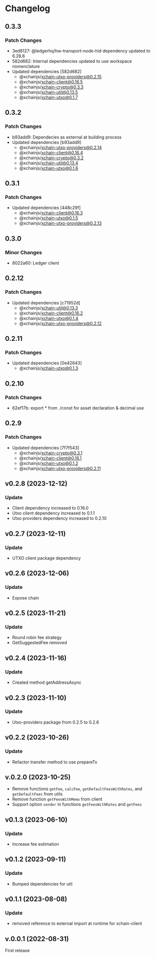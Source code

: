 # Changelog

## 0.3.3

### Patch Changes

- 3ed8127: @ledgerhq/hw-transport-node-hid dependency updated to 6.28.6
- 582d682: Internal dependencies updated to use workspace nomenclature
- Updated dependencies [582d682]
  - @xchainjs/xchain-utxo-providers@0.2.15
  - @xchainjs/xchain-client@0.16.5
  - @xchainjs/xchain-crypto@0.3.3
  - @xchainjs/xchain-util@0.13.5
  - @xchainjs/xchain-utxo@0.1.7

## 0.3.2

### Patch Changes

- b93add9: Dependecies as external at building process
- Updated dependencies [b93add9]
  - @xchainjs/xchain-utxo-providers@0.2.14
  - @xchainjs/xchain-client@0.16.4
  - @xchainjs/xchain-crypto@0.3.2
  - @xchainjs/xchain-util@0.13.4
  - @xchainjs/xchain-utxo@0.1.6

## 0.3.1

### Patch Changes

- Updated dependencies [448c29f]
  - @xchainjs/xchain-client@0.16.3
  - @xchainjs/xchain-utxo@0.1.5
  - @xchainjs/xchain-utxo-providers@0.2.13

## 0.3.0

### Minor Changes

- 8022a60: Ledger client

## 0.2.12

### Patch Changes

- Updated dependencies [c71952d]
  - @xchainjs/xchain-util@0.13.3
  - @xchainjs/xchain-client@0.16.2
  - @xchainjs/xchain-utxo@0.1.4
  - @xchainjs/xchain-utxo-providers@0.2.12

## 0.2.11

### Patch Changes

- Updated dependencies [0e42643]
  - @xchainjs/xchain-utxo@0.1.3

## 0.2.10

### Patch Changes

- 62ef17b: export \* from ./const for asset declaration & decimal use

## 0.2.9

### Patch Changes

- Updated dependencies [7f7f543]
  - @xchainjs/xchain-crypto@0.3.1
  - @xchainjs/xchain-client@0.16.1
  - @xchainjs/xchain-utxo@0.1.2
  - @xchainjs/xchain-utxo-providers@0.2.11

## v0.2.8 (2023-12-12)

### Update

- Client dependency increased to 0.16.0
- Utxo client dependency increased to 0.1.1
- Utxo providers dependency increased to 0.2.10

## v0.2.7 (2023-12-11)

### Update

- UTXO client package dependency

## v0.2.6 (2023-12-06)

### Update

- Expose chain

## v0.2.5 (2023-11-21)

### Update

- Round robin fee strategy
- GetSuggestedFee removed

## v0.2.4 (2023-11-16)

### Update

- Created method getAddressAsync

## v0.2.3 (2023-11-10)

### Update

- Utxo-providers package from 0.2.5 to 0.2.6

## v0.2.2 (2023-10-26)

### Update

- Refactor transfer method to use prepareTx

## v.0.2.0 (2023-10-25)

- Remove functions `getFee`, `calcFee`, `getDefaultFeesWithRates`, and `getDefaultFees` from utils
- Remove function `getFeesWithMemo` from client
- Support option `sender` in functions `getFeesWithRates` and `getFees`

## v0.1.3 (2023-06-10)

### Update

- Increase fee estimation

## v0.1.2 (2023-09-11)

### Update

- Bumped dependencies for util

## v0.1.1 (2023-08-08)

### Update

- removed reference to external import at runtime for xchain-client

## v.0.0.1 (2022-08-31)

First release
